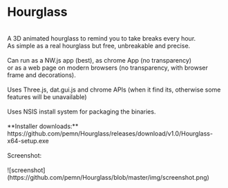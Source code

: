 # Hourglass
<br/>
A 3D animated hourglass to remind you to take breaks every hour.<br/>
As simple as a real hourglass but free, unbreakable and precise.<br/>
<br/>
Can run as a NW.js app (best), as chrome App (no transparency)<br/>
or as a web page on modern browsers (no transparency, with browser frame and decorations).<br/>
<br/>
Uses Three.js, dat.gui.js and chrome APIs (when it find its, otherwise some features will be unavailable)<br/>
<br/>
Uses NSIS install system for packaging the binaries.
<br/>
<br/>
**Installer downloads:**<br/>
https://github.com/pemn/Hourglass/releases/download/v1.0/Hourglass-x64-setup.exe
<br/>
<br/>
Screenshot:</br>
<br/>
![screenshot](https://github.com/pemn/Hourglass/blob/master/img/screenshot.png)
